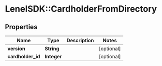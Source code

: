 # LenelSDK::CardholderFromDirectory

## Properties
Name | Type | Description | Notes
------------ | ------------- | ------------- | -------------
**version** | **String** |  | [optional] 
**cardholder_id** | **Integer** |  | [optional] 


